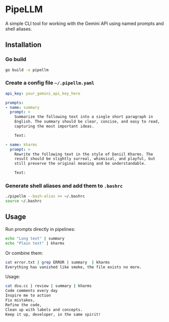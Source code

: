 # PipeLLM

A simple CLI tool for working with the Gemini API using named prompts
and shell aliases.

## Installation

### Go build

```bash
go build -o pipellm
```

### Create a config file `~/.pipellm.yaml`

```yaml
api_key: your_gemini_api_key_here

prompts:
- name: summary
  prompt: >
    Summarize the following text into a single short paragraph in
    English. The summary should be clear, concise, and easy to read,
    capturing the most important ideas.

    Text:

- name: kharms
  prompt: >
    Rewrite the following text in the style of Daniil Kharms. The
    result should be slightly surreal, whimsical, and playful, but
    still preserve the original meaning and be understandable.

    Text:
```

### Generate shell aliases and add them to `.bashrc`

```bash
./pipellm --bash-alias >> ~/.bashrc
source ~/.bashrc
```

## Usage

Run prompts directly in pipelines:

```bash
echo "Long text" | summary
echo "Plain text" | kharms
```

Or combine them:

```bash
cat error.txt | grep ERROR | summary  | kharms
Everything has vanished like smoke, the file exists no more.
```

Usage:

```bash
cat dsu.cc | review | summary | kharms
Code comments every day
Inspire me to action
Fix mistakes,
Refine the code,
Clean up with labels and concepts.
Keep it up, developer, in the same spirit!
```
